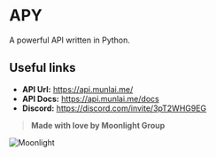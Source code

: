 # APY
A powerful API written in Python.

## Useful links
- **API Url:** https://api.munlai.me/
- **API Docs:** https://api.munlai.me/docs
- **Discord:** https://discord.com/invite/3pT2WHG9EG


> **Made with love by Moonlight Group**

![Moonlight](https://cdn.discordapp.com/attachments/1142663876652044334/1142664156579897534/20230820_113115.jpg)
